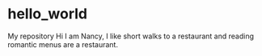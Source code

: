 # hello_world
My repository
Hi I am Nancy, I like short walks to a restaurant and reading romantic menus are a restaurant.
